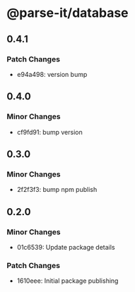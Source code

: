 # @parse-it/database

## 0.4.1

### Patch Changes

- e94a498: version bump

## 0.4.0

### Minor Changes

- cf9fd91: bump version

## 0.3.0

### Minor Changes

- 2f2f3f3: bump npm publish

## 0.2.0

### Minor Changes

- 01c6539: Update package details

### Patch Changes

- 1610eee: Initial package publishing
